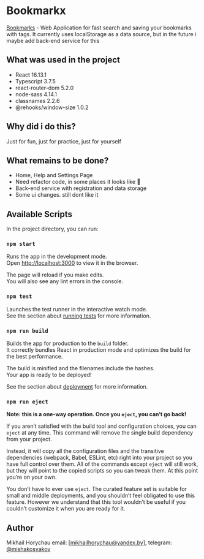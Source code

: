 # Bookmarkx
> 
[Bookmarks](https://bookmarkx.netlify.app/) - Web Application for fast search and saving your bookmarks with tags.
It currently uses localStorage as a data source, but in the future i maybe add back-end service for this


## What was used in the project
* React 16.13.1
* Typescript 3.7.5
* react-router-dom 5.2.0
* node-sass 4.14.1
* classnames 2.2.6
* @rehooks/window-size 1.0.2

## Why did i do this?
Just for fun, just for practice, just for yourself

## What remains to be done?
* Home, Help and Settings Page
* Need refactor code, in some places it looks like :shit:
* Back-end service with registration and data storage
* Some ui changes. still dont like it

## Available Scripts

In the project directory, you can run:

### `npm start`

Runs the app in the development mode.<br />
Open [http://localhost:3000](http://localhost:3000) to view it in the browser.

The page will reload if you make edits.<br />
You will also see any lint errors in the console.

### `npm test`

Launches the test runner in the interactive watch mode.<br />
See the section about [running tests](https://facebook.github.io/create-react-app/docs/running-tests) for more information.

### `npm run build`

Builds the app for production to the `build` folder.<br />
It correctly bundles React in production mode and optimizes the build for the best performance.

The build is minified and the filenames include the hashes.<br />
Your app is ready to be deployed!

See the section about [deployment](https://facebook.github.io/create-react-app/docs/deployment) for more information.

### `npm run eject`

**Note: this is a one-way operation. Once you `eject`, you can’t go back!**

If you aren’t satisfied with the build tool and configuration choices, you can `eject` at any time. This command will remove the single build dependency from your project.

Instead, it will copy all the configuration files and the transitive dependencies (webpack, Babel, ESLint, etc) right into your project so you have full control over them. All of the commands except `eject` will still work, but they will point to the copied scripts so you can tweak them. At this point you’re on your own.

You don’t have to ever use `eject`. The curated feature set is suitable for small and middle deployments, and you shouldn’t feel obligated to use this feature. However we understand that this tool wouldn’t be useful if you couldn’t customize it when you are ready for it.

## Author 

Mikhail Horychau email: [mikhailhorychau@yandex.by], telegram: [@mishakosyakov](https://t.me/mishakosyakov)
